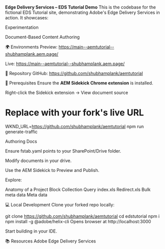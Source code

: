 **Edge Delivery Services – EDS Tutorial Demo**
This is the codebase for the fictional EDS Tutorial site, demonstrating Adobe's Edge Delivery Services in action. It showcases:

Experimentation

Document-Based Content Authoring

🌍 Environments
Preview: https://main--aemtutorial--shubhamplank.aem.page/

Live: https://main--aemtutorial--shubhamplank.aem.page/

📁 Repository
GitHub: https://github.com/shubhamplank/aemtutorial


🔑 Prerequisites
Ensure the **AEM Sidekick Chrome extension** is installed.


Right-click the Sidekick extension → View document source



# Replace with your fork's live URL
WKND_URL=https://github.com/shubhamplank/aemtutorial npm run generate-traffic


Authoring Docs

Ensure fstab.yaml points to your SharePoint/Drive folder.

Modify documents in your drive.

Use the AEM Sidekick to Preview and Publish.

Explore:

Anatomy of a Project
Block Collection
Query index.xls
Redirect.xls
Bulk meta data
Meta data

💻 Local Development
Clone your forked repo locally:

git clone https://github.com/shubhamplank/aemtutorial
cd edstutorial
npm i
npm install -g @adobe/helix-cli
Opens browser at http://localhost:3000

Start building in your IDE.

📚 Resources
Adobe Edge Delivery Services



